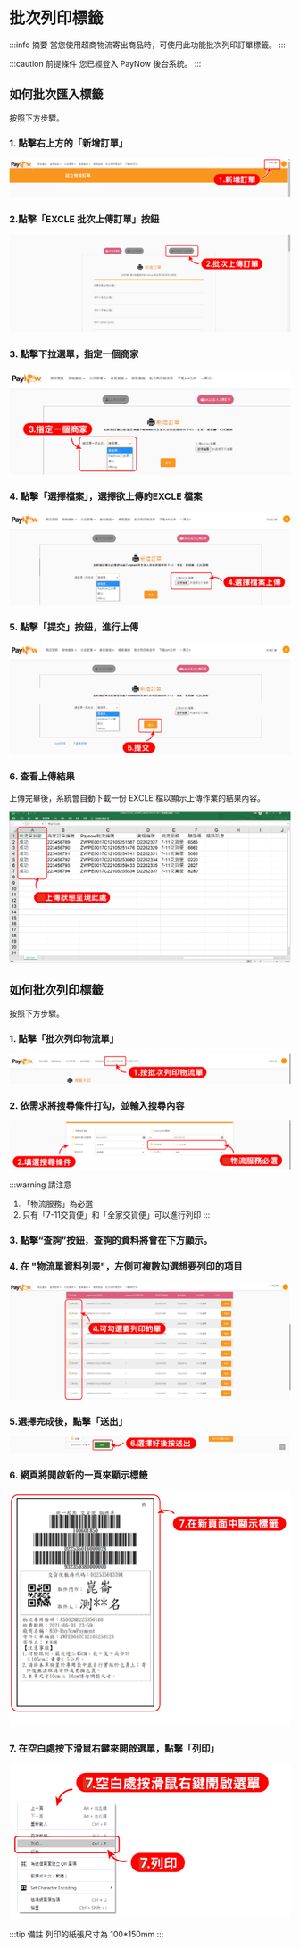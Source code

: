 # 批次列印標籤

:::info 摘要
當您使用超商物流寄出商品時，可使用此功能批次列印訂單標籤。
:::

:::caution 前提條件
您已經登入 PayNow 後台系統。
:::

## 如何批次匯入標籤

按照下方步驟。

### 1. 點擊右上方的「新增訂單」

![printTag_addOrder_click](./images/print-tag/printTag_addOrder_click.png)

### 2.點擊「EXCLE 批次上傳訂單」按鈕

![printTag_addOrderUploadExcel_click](./images/print-tag/printTag_addOrderUploadExcel_click.png)

### 3. 點擊下拉選單，指定一個商家

![printTag_addOrderChooseStore_dropdown_click](./images/print-tag/printTag_addOrderChooseStore_dropdown_click.png)

### 4. 點擊「選擇檔案」，選擇欲上傳的EXCLE 檔案

![printTag_addOrderUploadExcel_button_click](./images/print-tag/printTag_addOrderUploadExcel_button_click.png)

### 5. 點擊「提交」按鈕，進行上傳

![printTag_addOrderUploadExcel_submit_click](./images/print-tag/printTag_addOrderUploadExcel_submit_click.png)

### 6. 查看上傳結果
上傳完畢後，系統會自動下載一份 EXCLE 檔以顯示上傳作業的結果內容。

![printTag_addOrderUploadExcel_sheet_view](./images/print-tag/printTag_addOrderUploadExcel_sheet_view.png)

## 如何批次列印標籤

按照下方步驟。

### 1. 點擊「批次列印物流單」

![printTag_batchPrint_click](./images/print-tag/printTag_batchPrint_click.png)

### 2. 依需求將搜尋條件打勾，並輸入搜尋內容

![printTag_batchPrint_inquiry_fill](./images/print-tag/printTag_batchPrint_inquiry_fill.png)

:::warning 請注意
1. 「物流服務」為必選
2. 只有「7-11交貨便」和「全家交貨便」可以進行列印
:::

### 3. 點擊“查詢”按鈕，查詢的資料將會在下方顯示。

### 4. 在 "物流單資料列表"，左側可複數勾選想要列印的項目

![printTag_batchPrint_list_toggle](./images/print-tag/printTag_batchPrint_list_toggle.png)

### 5.選擇完成後，點擊「送出」

![printTag_batchPrint_list_submit_click](./images/print-tag/printTag_batchPrint_list_submit_click.png)

### 6. 網頁將開啟新的一頁來顯示標籤

![printTag_tag_view](./images/print-tag/printTag_tag_view.png)

### 7. 在空白處按下滑鼠右鍵來開啟選單，點擊「列印」

![printTag_print_click](./images/print-tag/printTag_print_click.png)

:::tip 備註
列印的紙張尺寸為 100*150mm
:::